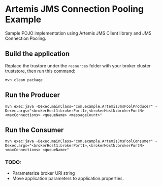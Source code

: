 # Artemis JMS Connection Pooling Example 
Sample POJO implementation using Artemis JMS Client library and JMS Connection Pooling.

## Build the application
Replace the trustore under the `resources` folder with your broker cluster truststore, then run this command:
````shell
mvn clean package
````

## Run the Producer
````shell
mvn exec:java -Dexec.mainClass="com.example.ArtemisJmsPoolProducer" -Dexec.args="<brokerHost1:brokerPort1>,<brokerHostN:brokerPortN> <maxConnections> <queueName> <messageCount>"
````

## Run the Consumer
````shell
mvn exec:java -Dexec.mainClass="com.example.ArtemisJmsPoolConsumer" -Dexec.args="<brokerHost1:brokerPort1>,<brokerHostN:brokerPortN> <maxConnections> <queueName>"
````

### TODO:
- Parameterize broker URI string
- Move application parameters to application.properties.